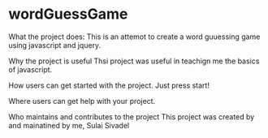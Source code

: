 # wordGuessGame

What the project does:
This is an attemot to create a word guuessing game using javascript and jquery.

Why the project is useful
Thsi project was useful in teachign me the basics of javascript.

How users can get started with the project.
Just press start!

Where users can get help with your project.

Who maintains and contributes to the project
This project was created by and mainatined by me, Sulai Sivadel

